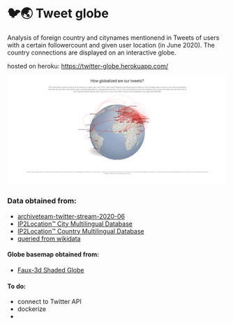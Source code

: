 # 🐦🌏 Tweet globe 


Analysis of foreign country and citynames mentionend in Tweets of users with a certain followercount and given user location (in June 2020). The country connections are displayed on an interactive globe.

hosted on heroku: https://twitter-globe.herokuapp.com/


<img src="browser_preview.png" alt="example" width="1300"/>


### Data obtained from:
- [archiveteam-twitter-stream-2020-06](https://archive.org/details/archiveteam-twitter-stream-2020-06)
- [IP2Location™ City Multilingual Database](https://www.ip2location.com/free/city-multilingual)
- [IP2Location™ Country Multilingual Database](https://www.ip2location.com/free/country-multilingual)
- [queried from wikidata](https://query.wikidata.org/)

#### Globe basemap obtained from:
- [Faux-3d Shaded Globe](http://bl.ocks.org/dwtkns/4686432)

#### To do:
- connect to Twitter API
- dockerize
-
